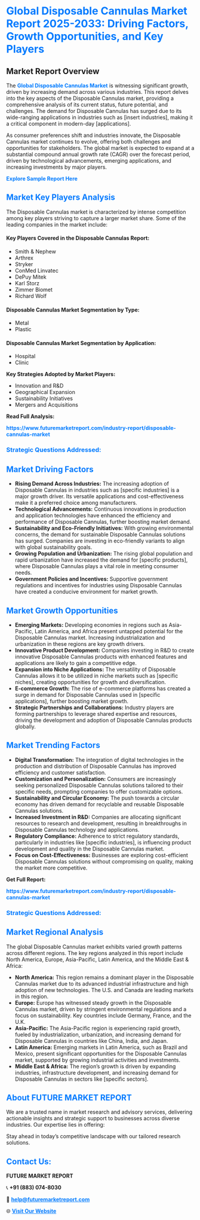 <h1 style="color: #007BFF;">Global Disposable Cannulas Market Report 2025-2033: Driving Factors, Growth Opportunities, and Key Players</h1>

<section id="overview">
<h2>Market Report Overview</h2>
<p>The <a href="https://www.futuremarketreport.com/industry-report/disposable-cannulas-market" style="color: #007BFF; text-decoration: none;"><strong>Global Disposable Cannulas Market</strong></a> is witnessing significant growth, driven by increasing demand across various industries. This report delves into the key aspects of the Disposable Cannulas market, providing a comprehensive analysis of its current status, future potential, and challenges. The demand for Disposable Cannulas has surged due to its wide-ranging applications in industries such as [insert industries], making it a critical component in modern-day [applications].</p>
<p>As consumer preferences shift and industries innovate, the Disposable Cannulas market continues to evolve, offering both challenges and opportunities for stakeholders. The global market is expected to expand at a substantial compound annual growth rate (CAGR) over the forecast period, driven by technological advancements, emerging applications, and increasing investments by major players.</p>
</section>

<section id="overview">
<p><a href="https://www.futuremarketreport.com/request-sample/reportId=97595" style="color: #007BFF; text-decoration: none;"><strong>Explore Sample Report Here</strong></a></p>
</section>

<section id="key-players">
<h2 style="color: #007BFF;">Market Key Players Analysis</h2>
<p>The Disposable Cannulas market is characterized by intense competition among key players striving to capture a larger market share. Some of the leading companies in the market include:</p>
<h4>Key Players Covered in the Disposable Cannulas Report:</h4>
<ul><li>Smith &amp; Nephew</li><li>Arthrex</li><li>Stryker</li><li>ConMed Linvatec</li><li>DePuy Mitek</li><li>Karl Storz</li><li>Zimmer Biomet</li><li>Richard Wolf</li></ul>
<h4>Disposable Cannulas Market Segmentation by Type:</h4>
<ul><li>Metal</li><li>Plastic</li></ul>

<h4>Disposable Cannulas Market Segmentation by Application:</h4>
<ul><li>Hospital</li><li>Clinic</li></ul>
<p><strong>Key Strategies Adopted by Market Players:</strong></p>
<ul>
<li>Innovation and R&D</li>
<li>Geographical Expansion</li>
<li>Sustainability Initiatives</li>
<li>Mergers and Acquisitions</li>
</ul>
</section>

<section>
<p><strong>Read Full Analysis: </strong></p><a href="https://www.futuremarketreport.com/industry-report/disposable-cannulas-market" style="color: #007BFF; text-decoration: none;"><strong>https://www.futuremarketreport.com/industry-report/disposable-cannulas-market</strong></a>
<h3 style="color: #007BFF;">Strategic Questions Addressed:</h3>
</section>

<section id="driving-factors">
<h2 style="color: #007BFF;">Market Driving Factors</h2>
<ul>
<li><strong>Rising Demand Across Industries:</strong> The increasing adoption of Disposable Cannulas in industries such as [specific industries] is a major growth driver. Its versatile applications and cost-effectiveness make it a preferred choice among manufacturers.</li>
<li><strong>Technological Advancements:</strong> Continuous innovations in production and application technologies have enhanced the efficiency and performance of Disposable Cannulas, further boosting market demand.</li>
<li><strong>Sustainability and Eco-Friendly Initiatives:</strong> With growing environmental concerns, the demand for sustainable Disposable Cannulas solutions has surged. Companies are investing in eco-friendly variants to align with global sustainability goals.</li>
<li><strong>Growing Population and Urbanization:</strong> The rising global population and rapid urbanization have increased the demand for [specific products], where Disposable Cannulas plays a vital role in meeting consumer needs.</li>
<li><strong>Government Policies and Incentives:</strong> Supportive government regulations and incentives for industries using Disposable Cannulas have created a conducive environment for market growth.</li>
</ul>
</section>

<section id="growth-opportunities">
<h2 style="color: #007BFF;">Market Growth Opportunities</h2>
<ul>
<li><strong>Emerging Markets:</strong> Developing economies in regions such as Asia-Pacific, Latin America, and Africa present untapped potential for the Disposable Cannulas market. Increasing industrialization and urbanization in these regions are key growth drivers.</li>
<li><strong>Innovative Product Development:</strong> Companies investing in R&D to create innovative Disposable Cannulas products with enhanced features and applications are likely to gain a competitive edge.</li>
<li><strong>Expansion into Niche Applications:</strong> The versatility of Disposable Cannulas allows it to be utilized in niche markets such as [specific niches], creating opportunities for growth and diversification.</li>
<li><strong>E-commerce Growth:</strong> The rise of e-commerce platforms has created a surge in demand for Disposable Cannulas used in [specific applications], further boosting market growth.</li>
<li><strong>Strategic Partnerships and Collaborations:</strong> Industry players are forming partnerships to leverage shared expertise and resources, driving the development and adoption of Disposable Cannulas products globally.</li>
</ul>
</section>

<section id="trending-factors">
<h2 style="color: #007BFF;">Market Trending Factors</h2>
<ul>
<li><strong>Digital Transformation:</strong> The integration of digital technologies in the production and distribution of Disposable Cannulas has improved efficiency and customer satisfaction.</li>
<li><strong>Customization and Personalization:</strong> Consumers are increasingly seeking personalized Disposable Cannulas solutions tailored to their specific needs, prompting companies to offer customizable options.</li>
<li><strong>Sustainability and Circular Economy:</strong> The push towards a circular economy has driven demand for recyclable and reusable Disposable Cannulas solutions.</li>
<li><strong>Increased Investment in R&D:</strong> Companies are allocating significant resources to research and development, resulting in breakthroughs in Disposable Cannulas technology and applications.</li>
<li><strong>Regulatory Compliance:</strong> Adherence to strict regulatory standards, particularly in industries like [specific industries], is influencing product development and quality in the Disposable Cannulas market.</li>
<li><strong>Focus on Cost-Effectiveness:</strong> Businesses are exploring cost-efficient Disposable Cannulas solutions without compromising on quality, making the market more competitive.</li>
</ul>
</section>

<section>
<p><strong>Get Full Report: </strong></p><a href="https://www.futuremarketreport.com/industry-report/disposable-cannulas-market" style="color: #007BFF; text-decoration: none;"><strong>https://www.futuremarketreport.com/industry-report/disposable-cannulas-market</strong></a>
<h3 style="color: #007BFF;">Strategic Questions Addressed:</h3>
</section>


<section id="regional-analysis">
<h2 style="color: #007BFF;">Market Regional Analysis</h2>
<p>The global Disposable Cannulas market exhibits varied growth patterns across different regions. The key regions analyzed in this report include North America, Europe, Asia-Pacific, Latin America, and the Middle East & Africa:</p>
<ul>
<li><strong>North America:</strong> This region remains a dominant player in the Disposable Cannulas market due to its advanced industrial infrastructure and high adoption of new technologies. The U.S. and Canada are leading markets in this region.</li>
<li><strong>Europe:</strong> Europe has witnessed steady growth in the Disposable Cannulas market, driven by stringent environmental regulations and a focus on sustainability. Key countries include Germany, France, and the U.K.</li>
<li><strong>Asia-Pacific:</strong> The Asia-Pacific region is experiencing rapid growth, fueled by industrialization, urbanization, and increasing demand for Disposable Cannulas in countries like China, India, and Japan.</li>
<li><strong>Latin America:</strong> Emerging markets in Latin America, such as Brazil and Mexico, present significant opportunities for the Disposable Cannulas market, supported by growing industrial activities and investments.</li>
<li><strong>Middle East & Africa:</strong> The region’s growth is driven by expanding industries, infrastructure development, and increasing demand for Disposable Cannulas in sectors like [specific sectors].</li>
</ul>
</section>

<footer>
<h2 style="color: #007BFF;">About FUTURE MARKET REPORT</h2>
<p>We are a trusted name in market research and advisory services, delivering actionable insights and strategic support to businesses across diverse industries. Our expertise lies in offering:</p>

<p>Stay ahead in today’s competitive landscape with our tailored research solutions.</p>

<h2 style="color: #007BFF;">Contact Us:</h2>
<p><strong>FUTURE MARKET REPORT</strong></p>
<p>📞 <strong>+91 (883) 074-8030</strong></p>
<p>📧 <strong><a href="mailto:help@futuremarketreport.com" style="color: #007BFF;">help@futuremarketreport.com</a></strong></p>
<p>🌐 <strong><a href="https://www.futuremarketreport.com/" style="color: #007BFF;">Visit Our Website</a></strong></p>
</footer>